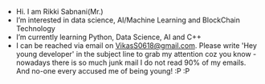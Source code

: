 - Hi. I am Rikki Sabnani(Mr.)
- I’m interested in data science, AI/Machine Learning and BlockChain Technology
- I’m currently learning Python, Data Science, AI and C++
- I can be reached via email on VikasS0618@gmail.com. Please write 'Hey young developer' in the subject line to grab my attention coz you know - nowadays there is so
much junk mail I do not read 90% of my emails. And no-one every accused me of being young! :P :P


<!---
RikkiS0105/RikkiS0105 is a ✨ special ✨ repository because its `README.md` (this file) appears on your GitHub profile.
You can click the Preview link to take a look at your changes.
--->
